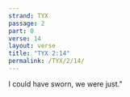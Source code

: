 ```yaml
---
strand: TYX
passage: 2
part: 0
verse: 14
layout: verse
title: "TYX 2:14"
permalink: /TYX/2/14/
---
```

I could have sworn, we were just."
